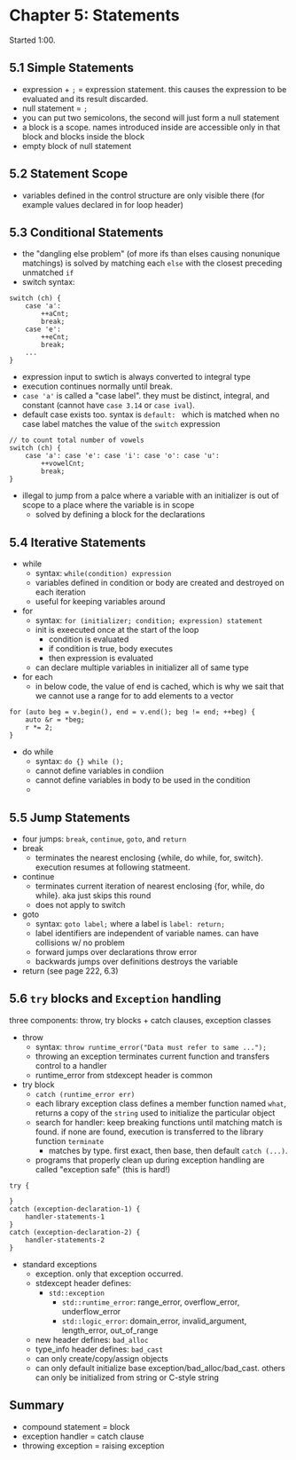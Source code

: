# Chapter 5: Statements
Started 1:00.

## 5.1 Simple Statements 
- expression + `;` = expression statement. this causes the expression to be evaluated and its result discarded.
- null statement = `;`
- you can put two semicolons, the second will just form a null statement
- a block is a scope. names introduced inside are accessible only in that block and blocks inside the block
- empty block of null statement

## 5.2 Statement Scope
- variables defined in the control structure are only visible there (for example values declared in for loop header)

## 5.3 Conditional Statements
- the "dangling else problem" (of more ifs than elses causing nonunique matchings) is solved by matching each `else` with the closest preceding unmatched `if`
- switch syntax:
```
switch (ch) {
    case 'a': 
        ++aCnt;
        break;
    case 'e':
        ++eCnt;
        break;
    ...
}
```
- expression input to swtich is always converted to integral type
- execution continues normally until break.
- `case 'a'` is called a "case label". they must be distinct, integral, and constant (cannot have `case 3.14` or `case ival`).
- default case exists too. syntax is `default: ` which is matched when no case label matches the value of the `switch` expression
```
// to count total number of vowels
switch (ch) {
    case 'a': case 'e': case 'i': case 'o': case 'u':
        ++vowelCnt;
        break;
}
```
- illegal to jump from a palce where a variable with an initializer is out of scope to a place where the variable is in scope
    - solved by defining a block for the declarations

## 5.4 Iterative Statements
- while
    - syntax: `while(condition) expression`
    - variables defined in condition or body are created and destroyed on each iteration
    - useful for keeping variables around
- for
    - syntax: `for (initializer; condition; expression) statement`
    - init is exeecuted once at the start of the loop
        - condition is evaluated
        - if condition is true, body executes
        - then expression is evaluated
    - can declare multiple variables in initializer all of same type
- for each
    - in below code, the value of end is cached, which is why we sait that we cannot use a range for to add elements to a vector
```
for (auto beg = v.begin(), end = v.end(); beg != end; ++beg) {
    auto &r = *beg;
    r *= 2;
}
```
- do while
    - syntax: `do {} while ();`
    - cannot define variables in condiion 
    - cannot define variables in body to be used in the condition
    - 

## 5.5 Jump Statements
- four jumps: `break`, `continue`, `goto`, and `return`
- break
    - terminates the nearest enclosing {while, do while, for, switch}. execution resumes at following statmeent. 
- continue
    - terminates current iteration of nearest enclosing {for, while, do while}. aka just skips this round
    - does not apply to switch
- goto 
    - syntax: `goto label;` where a label is `label: return;`
    - label identifiers are independent of variable names. can have collisions w/ no problem
    - forward jumps over declarations throw error
    - backwards jumps over definitions destroys the variable
- return (see page 222, 6.3)

## 5.6 `try` blocks and `Exception` handling
three components: throw, try blocks + catch clauses, exception classes
- throw
    - syntax: `throw runtime_error("Data must refer to same ...");`
    - throwing an exception terminates current function and transfers control to a handler
    - runtime_error from stdexcept header is common
- try block
    - `catch (runtime_error err)` 
    - each library exception class defines a member function named `what`, returns a copy of the `string` used to initialize the particular object
    - search for handler: keep breaking functions until matching match is found. if none are found, execution is transferred to the library function `terminate`
        - matches by type. first exact, then base, then default `catch (...)`. 
    - programs that properly clean up during exception handling are called "exception safe" (this is hard!)
```
try {

}
catch (exception-declaration-1) {
    handler-statements-1
}
catch (exception-declaration-2) {
    handler-statements-2
}
```
- standard exceptions
    - exception. only that exception occurred.
    - stdexcept header defines:
        - `std::exception`
            - `std::runtime_error`: range_error, overflow_error, underflow_error
            - `std::logic_error`: domain_error, invalid_argument, length_error, out_of_range
    - new header defines: `bad_alloc`
    - type_info header defines: `bad_cast`
    - can only create/copy/assign objects
    - can only default initialize base exception/bad_alloc/bad_cast. others can only be initialized from string or C-style string

## Summary
- compound statement = block
- exception handler = catch clause
- throwing exception = raising exception